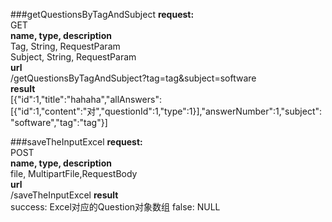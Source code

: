 ###getQuestionsByTagAndSubject
**request:**  
GET   
**name, type, description**  
Tag, String, RequestParam  
Subject, String, RequestParam  
**url**  
/getQuestionsByTagAndSubject?tag=tag&subject=software  
**result**  
[{"id":1,"title":"hahaha","allAnswers":[{"id":1,"content":"对","questionId":1,"type":1}],"answerNumber":1,"subject":"software","tag":"tag"}]  


###saveTheInputExcel
**request:**  
POST   
**name, type, description**  
file, MultipartFile,RequestBody  
**url**  
/saveTheInputExcel
**result**   
success: Excel对应的Question对象数组 false: NULL  
